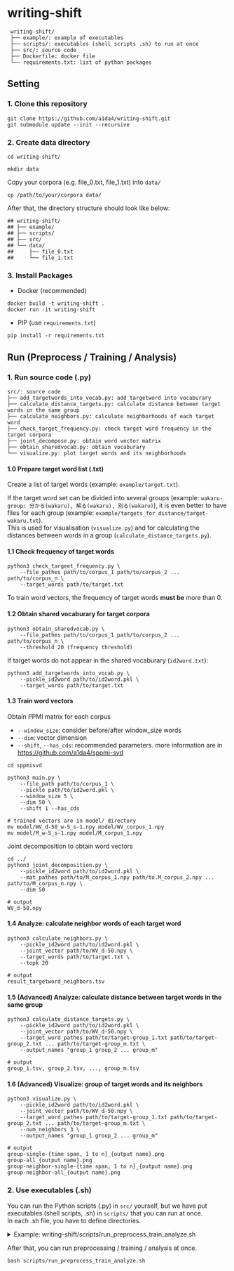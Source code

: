 # writing-shift
```
 writing-shift/
 ├── example/: example of executables
 ├── scripts/: executables (shell scripts .sh) to run at once
 ├── src/: source code
 ├── Dockerfile: docker file
 └── requirements.txt: list of python packages
```

## Setting
### 1. Clone this repository
```
git clone https://github.com/a1da4/writing-shift.git
git submodule update --init --recursive
```

### 2. Create data directory

```
cd writing-shift/
```
```
mkdir data
```

Copy your corpora (e.g. file\_0.txt, file\_1.txt) into `data/`  

```
cp /path/to/your/corpora data/
```

After that, the directory structure should look like below:
```
## writing-shift/
## ├── example/
## ├── scripts/
## ├── src/
## └── data/
##     ├── file_0.txt
##     └── file_1.txt 
```

### 3. Install Packages

 - Docker (recommended) 

```
docker build -t writing-shift .
docker run -it writing-shift
```

 - PIP (use `requirements.txt`)  

```
pip install -r requirements.txt
```

## Run (Preprocess / Training / Analysis)
### 1. Run source code (.py)
```
src/: source code
├── add_targetwords_into_vocab.py: add targetword into vocaburary
├── calculate_distance_targets.py: calculate distance between target words in the same group
├── calculate_neighbors.py: calculate neighborhoods of each target word
├── check_target_frequency.py: check target word frequency in the target corpora
├── joint_decompose.py: obtain word vector matrix
├── obtain_sharedvocab.py: obtain vocaburary
└── visualize.py: plot target words and its neighborhoods
```

#### 1.0 Prepare target word list (.txt)
Create a list of target words (example: `example/target.txt`).  

If the target word set can be divided into several groups (example: `wakaru-group: 分かる(wakaru), 解る(wakaru), 別る(wakaru)`), it is even better to have files for each group (example: `example/targets_for_distance/target-wakaru.txt`).  
This is used for visualisation (`visualize.py`) and for calculating the distances between words in a group (`calculate_distance_targets.py`).

#### 1.1 Check frequency of target words
```
python3 check_targeet_frequency.py \
    --file_pathes path/to/corpus_1 path/to/corpus_2 ... path/to/corpus_n \
    --target_words path/to/target.txt
```

To train word vectors, the frequency of target words **must be** more than 0.

#### 1.2 Obtain shared vocaburary for target corpora
```
python3 obtain_sharedvocab.py \
    --file_pathes path/to/corpus_1 path/to/corpus_2 ... path/to/corpus_n \
    --threshold 20 (frequency threshold)
```
If target words do not appear in the shared vocaburary (`id2word.txt`):
```
python3 add_targetwords_into_vocab.py \
    --pickle_id2word path/to/id2word.pkl \
    --target_words path/to/target.txt
```

#### 1.3 Train word vectors
Obtain PPMI matrix for each corpus
- `--window_size`: consider before/after window_size words
- `--dim`: vector dimension
- `--shift`, `--has_cds`: recommended parameters. more information are in https://github.com/a1da4/sppmi-svd 
```
cd sppmisvd

python3 main.py \
    --file_path path/to/corpus_1 \
    --pickle path/to/id2word.pkl \
    --window_size 5 \
    --dim 50 \
    --shift 1 --has_cds

# trained vectors are in model/ directory
mv model/WV_d-50_w-5_s-1.npy model/WV_corpus_1.npy
mv model/M_w-5_s-1.npy model/M_corpus_1.npy
```
Joint decomposition to obtain word vectors
```
cd ../
python3 joint_decomposition.py \
    --pickle_id2word path/to/id2word.pkl \
    --mat_pathes path/to/M_corpus_1.npy path/to.M_corpus_2.npy ... path/to/M_corpus_n.npy \
    --dim 50

# output
WV_d-50.npy
```

#### 1.4 Analyze: calculate neighbor words of each target word
```
python3 calculate_neighbors.py \
    --pickle_id2word path/to/id2word.pkl \
    --joint_vector path/to/WV_d-50.npy \
    --target_words path/to/target.txt \
    --topk 20

# output
result_targetword_neighbors.tsv
```

#### 1.5 (Advanced) Analyze: calculate distance between target words in the same group
```
python3 calculate_distance_targets.py \
    --pickle_id2word path/to/id2word.pkl \
    --joint_vector path/to/WV_d-50.npy \
    --target_word_pathes path/to/target-group_1.txt path/to/target-group_2.txt ... path/to/target-group_m.txt \
    --output_names "group_1 group_2 ... group_m"

# output
group_1.tsv, group_2.tsv, ..., group_m.tsv
```

#### 1.6 (Advanced) Visualize: group of target words and its neighbors
```
python3 visualize.py \
    --pickle_id2word path/to/id2word.pkl \
    --joint_vector path/to/WV_d-50.npy \
    --target_word_pathes path/to/target-group_1.txt path/to/target-group_2.txt ... path/to/target-group_m.txt \
    --num_neighbors 3 \
    --output_names "group_1 group_2 ... group_m"

# output
group-single-{time span, 1 to n}_{output name}.png
group-all_{output name}.png
group-neighbor-single-{time span, 1 to n}_{output name}.png
group-neighbor-all_{output name}.png
```

### 2. Use executables (.sh)
You can run the Python scripts (.py) in `src/` yourself, but we have put executables (shell scripts, .sh) in `scripts/` that you can run at once.  
In each .sh file, you have to define directories.

<details>
<summary>Example: writing-shift/scripts/run_preprocess_train_analyze.sh</summary>
	
```
################################################################################################
# FIX HERE

## path to src/
main_dir="/work/src"

cd ${main_dir}

# Setting
## data directory
data_dir="/work/data"
## parameter of subsampling
t=1e-05
## frequency threshold
thresh=20

## model directory
model_dir="/work/models/thresh-${thresh}"
## result directory
result_dir="/work/results/thresh-${thresh}"

## window size
window=10
## dimension size
dim=100

## target file pathes (separated by space)
file_pathes="${data_dir}/file_0.txt ${data_dir}/file_1.txt ${data_dir}/file_2.txt"

## OPTIONAL: for visualize, calculate distance within target words
## target word file names (TARGET_NAME.txt)
target_names="target_word_0 target_word_1 target_word_2"
## number of neighborhood for each target word in visualization
num_neighbors=3
## target word file pathes
analyze_target_path="${data_dir}"
analyze_target_pathes=""
for target_name in ${target_names};
do
	analyze_target_pathes="${analyze_target_pathes} ${analyze_target_path}/${target_name}.txt"
done
################################################################################################
```
</details>

After that, you can run preprocessing / training / analysis at once.
```
bash scripts/run_preprocess_train_analyze.sh
```
